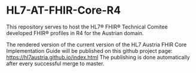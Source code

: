 # HL7-AT-FHIR-Core-R4

This repository serves to host the HL7® FHIR® Technical Comitee developed FHIR® profiles in R4 for the Austrian domain.

The rendered version of the current version of the HL7 Austria FHIR Core Implementation Guide will be published on this github project page: https://hl7austria.github.io/index.html
The publishing is done automatically after every successful merge to master.
